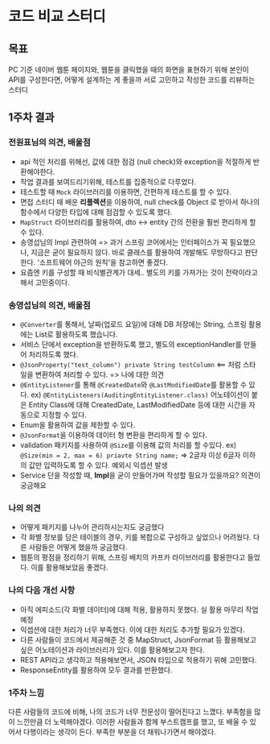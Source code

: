 # 코드 비교 스터디

## 목표
PC 기준 네이버 웹툰 페이지와, 웹툰을 클릭했을 때의 화면을 표현하기 위해 본인이 API를 구성한다면, 어떻게 설계하는 게 좋을까 서로 고민하고 작성한 코드를 리뷰하는 스터디

## 1주차 결과

### 전원표님의 의견, 배울점
- api 적인 처리를 위해선, 값에 대한 점검 (null check)와 exception을 적절하게 반환해야한다.
- 작업 결과를 보여드리기위해, 테스트를 집중적으로 다루었다.
- 테스트할 때 `Mock` 라이브러리를 이용하면, 간편하게 테스트를 할 수 있다.
- 면접 스터디 때 배운 **리플렉션**을 이용하여, null check를 Object 로 받아서 하나의 함수에서 다양한 타입에 대해 점검할 수 있도록 했다.
- `MapStruct` 라이브러리를 활용하여, dto <-> entity 간의 전환을 훨씬 편리하게 할 수 있다.
- 송영섭님의 Impl 관련하여 => 과거 스프링 코어에서는 인터페이스가 꼭 필요했으나, 지금은 굳이 필요하지 않다. 바로 클래스를 활용하여 개발해도 무방하다고 판단한다. '소프트웨어 야근의 원칙'을 참고하면 좋겠다.
- 요즘엔 키를 구성할 때 비식별관계가 대세.. 별도의 키를 가져가는 것이 전략이라고 해서 고민중이다.

### 송영섭님의 의견, 배울점
- `@Converter`를 통해서, 날짜(업로드 요일)에 대해 DB 저장에는 String, 스프링 활용에는 List로 활용하도록 했습니다.
- 서비스 단에서 exception을 반환하도록 했고, 별도의 exceptionHandler를 만들어 처리하도록 했다.
- `@JsonProperty("test_column") private String testColumn` <== 처럼 스타일을 변환하여 처리할 수 있다. => 나에 대한 의견
- `@EntityListener`를 통해 `@CreatedDate`와 `@LastModifiedDate`를 활용할 수 있다.
ex) `@EntityListeners(AuditingEntityListener.class)` 어노테이션이 붙은 Entity Class에 대해
 CreatedDate, LastModifiedDate 등에 대한 시간을 자동으로 지정할 수 있다.
- Enum을 활용하여 값을 제한할 수 있다.
- `@JsonFormat`을 이용하여 데이터 형 변환을 편리하게 할 수 있다.
- validation 패키지를 사용하여 `@Size`를 이용해 값의 처리를 할 수있다.
ex) `@Size(min = 2, max = 6) priavte String name;`	=> 2글자 이상 6글자 이하의 값만 입력하도록 할 수 있다. 예외시 익셉션 발생
- Service 단을 작성할 때, **Impl**을 굳이 만들어가며 작성할 필요가 있을까요? 의견이 궁금해요

### 나의 의견
- 어떻게 패키지를 나누어 관리하시는지도 궁금했다
- 각 화별 정보를 담은 테이블의 경우, 키를 복합으로 구성하고 싶었으나 어려웠다. 다른 사람들은 어떻게 했을까 궁금했다.
- 웹툰의 평점을 정리하기 위해, 스프링 배치의 카프카 라이브러리를 활용한다고 들었다. 이를 활용해보았음 좋겠다.

### 나의 다음 개선 사항
- 아직 에피소드(각 화별 데이터)에 대해 적용, 활용하지 못했다. 실 활용 마무리 작업 예정
- 익셉션에 대한 처리가 너무 부족했다. 이에 대한 처리도 추가할 필요가 있겠다.
- 다른 사람들이 코드에서 제공해준 것 중 MapStruct, JsonFormat 등 활용해보고 싶은 어노테이션과 라이브러리가 있다. 이를 활용해보고자 한다.
- REST API라고 생각하고 적용해보면서, JSON 타입으로 적용하기 위해 고민했다.
- ResponseEntity를 활용하여 모두 결과를 반환했다.

### 1주차 느낌
다른 사람들의 코드에 비해, 나의 코드가 너무 전문성이 떨어진다고 느꼈다. 부족함을 많이 느낀만큼 더 노력해야겠다. 이러한 사람들과 함께 부스트캠프를 했고, 또 배울 수 있어서 다행이라는 생각이 든다. 부족한 부분을 더 채워나가면서 해야겠다.
